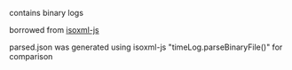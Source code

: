 contains binary logs

borrowed from [isoxml-js](https://github.com/dev4Agriculture/isoxml-js/blob/d1ff5e1cecf88f7414f7113762673be0c0dc4c21/data/2021-04-09T15_33_26_taskdata.zip)

parsed.json was generated using isoxml-js "timeLog.parseBinaryFile()" for comparison